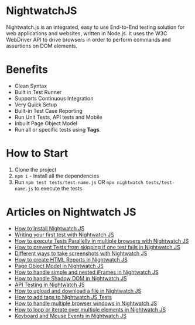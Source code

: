 # NightwatchJS
Nightwatch.js is an integrated, easy to use End-to-End testing solution for web applications and websites, written in Node.js. It uses the W3C WebDriver API to drive browsers in order to perform commands and assertions on DOM elements.

# Benefits

- Clean Syntax
- Built in Test Runner
- Supports Continuous Integration
- Very Quick Setup
- Built-in Test Case Reporting
- Run Unit Tests, API tests and Mobile
- Inbuilt Page Object Model
- Run all or specific tests using **Tags**.

# How to Start
1. Clone the project
2. `npm i` - Install all the dependencies
3. Run `npm test tests/test-name.js` OR `npx nightwatch tests/test-name.js` to execute the tests

# Articles on Nightwatch JS
- [How to Install Nightwatch JS](https://testersdock.com/nightwatch-js-installation/)
- [Writing your first test with Nightwatch JS](https://testersdock.com/nightwatch-js-first-test/)
- [How to execute Tests Parallelly in multiple browsers with Nightwatch JS](https://testersdock.com/execute-parallel-tests-nightwatchjs/)
- [How to prevent Tests from skipping if one test fails in Nightwatch JS](https://testersdock.com/prevent-tests-skip-nightwatchjs/)
- [Different ways to take screenshots with Nightwatch JS](https://testersdock.com/nightwatch-js-screenshots/)
- [How to create HTML Reports in Nightwatch JS](https://testersdock.com/nightwatch-js-html-report/)
- [Page Object Model in Nightwatch JS](https://testersdock.com/page-object-model-nightwatch-js/)
- [How to handle simple and nested iFrames in Nightwatch JS](https://testersdock.com/simple-nested-iframes-nightwatch-js/)
- [How to handle Shadow DOM in Nightwatch JS](https://testersdock.com/shadow-dom-nightwatch-js/)
- [API Testing in Nightwatch JS](https://testersdock.com/api-testing-nightwatch-js/)
- [How to upload and download a file in Nightwatch JS](https://testersdock.com/file-upload-download-nightwatch-js/)
- [How to add tags to Nightwatch JS Tests](https://testersdock.com/nightwatch-js-test-tags/)
- [How to handle multiple browser windows in Nightwatch JS](https://testersdock.com/nightwatch-js-multiple-browser-windows/)
- [How to loop or iterate over multiple elements in Nightwatch JS](https://testersdock.com/nightwatch-js-looping/)
- [Keyboard and Mouse Events in Nightwatch JS](https://testersdock.com/keyboard-and-mouse-events-in-nightwatch-js/)